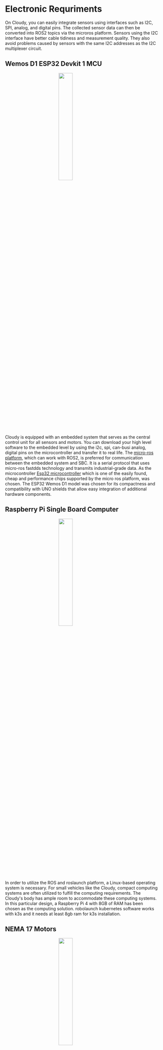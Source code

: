 # Electronic Requriments

On Cloudy, you can easily integrate sensors using interfaces such as I2C, SPI, analog, and digital pins. The collected sensor data can then be converted into ROS2 topics via the microros platform. Sensors using the I2C interface have better cable tidiness and measurement quality. They also avoid problems caused by sensors with the same I2C addresses as the I2C multiplexer circuit.

## Wemos D1 ESP32 Devkit 1 MCU
<img style="width:30%; margin-left:auto; margin-right:auto; display:block" src="https://ae01.alicdn.com/kf/H4de861835bb241de85a0f85ce23112f9a/ESP32-Wemos-D1-Mini-Arduino-UNO-i-in-R3-D1-R32-WIFI-kablosuz-bluetooth-geli-tirme.jpg"/>

Cloudy is equipped with an embedded system that serves as the central control unit for all sensors and motors. You can download your high level software to the embedded level by using the i2c, spi, can-busi analog, digital pins on the microcontroller and transfer it to real life. The <a href="https://micro.ros.org/"> micro-ros platform</a>, which can work with ROS2, is preferred for communication between the embedded system and SBC. It is a serial protocol that uses micro-ros fastdds technology and transmits industrial-grade data. As the microcontroller <a href="https://www.espressif.com/en/products/socs/esp32"> Esp32 microcontroller</a> which is one of the easily found, cheap and performance chips supported by the micro ros platform, was chosen. The ESP32 Wemos D1 model was chosen for its compactness and compatibility with UNO shields that allow easy integration of additional hardware components.

## Raspberry Pi Single Board Computer

<img style="width:30%; margin-left:auto; margin-right:auto; display:block" src="https://tr.farnell.com/productimages/large/en_GB/3051885-40.jpg"/>

In order to utilize the ROS and roslaunch platform, a Linux-based operating system is necessary. For small vehicles like the Cloudy, compact computing systems are often utilized to fulfill the computing requirements. The Cloudy's body has ample room to accommodate these computing systems. In this particular design, a Raspberry Pi 4 with 8GB of RAM has been chosen as the computing solution. robolaunch kubernetes software works with k3s and it needs at least 8gb ram for k3s installation.

##  NEMA 17 Motors
<img src="https://www.robolinkmarket.com/17hs4401s-nema17-step-motor-step-motor-robolink-22359-87-B.webp" style="width:30%; margin-left:auto; margin-right:auto; display:block"/>

Ease of supply, ease of driving, torque and longevity were taken into account in the selection of the motor, which is one of the basic parts of cloudy robot electronics, and a stepper motor, which is used in many fields today, has been preferred. High current (1.7A) nema 17HS8401S motors can carry a load of about 30KG. You can increase the carrying capacity of cloudy with more powerful stepper motors with the same mounting points. If less current draw motors are used, cloudy's operating time will increase.

##  DRV8825 Motor Drivers
<img style="width:30%; margin-left:auto; margin-right:auto; display:block" src="https://productimages.hepsiburada.net/s/37/375/10561893204018.jpg"/>

Stepper motors are controlled by stepper motor drivers and there are large and small versions of them. Since cloudy is a small robot here, drivers such as a4988, tmc2209, drv8825, which are also used in tools such as 3D printers, were preferred. DRV8825 model driver has been selected due to Arduino cnc shield compatibility, ability to work with high current and works silent.

<img style="width:30%; margin-left:auto; margin-right:auto; display:block" src="https://www.makerguides.com/wp-content/uploads/2019/02/DRV8825-pinout.jpg"/>

**Features**<br/>
* PWM Microstepping Stepper Motor Driver<br/>
* 8.2-V to 45-V Operating Supply Voltage Range<br/>
* Simple STEP/DIR Interface<br/>
* Up to 1/32 Microstepping
* Silent Working
* 2.5A x 2 Maximum Drive Current at 24 V<br/>


**Vref Settings**
<img style="width:30%; margin-left:auto; margin-right:auto; display:block" src="https://www.nkxmotor.com/wp-content/uploads/2021/05/vref.png"/>

The Vref voltage sets the current of the driver. You should adjust this setting according to the current characteristics of your motor and your purpose. The Vref voltage increases in direct proportion to the driver current. If you increase the driver current too much, the motor will run with more torque, but the driver and motor will draw excessive power and heat up. If the drive current is low, it will cause less electricity consumption, but the torque of the motor, that is, the carrying capacity, will decrease.

The drv8825 default Vref voltage is around ```1.0V```, is enought to the drive robot clearly, but if you want to carry 30KG with the robot, you need to increase the vref voltage to ```2.0V```. The fan in the electronic box will prevent the motor driver from overheating.
 

## CNC Shield

<img style="width:30%; margin-left:auto; margin-right:auto; display:block" src="https://www.direnc.net/arduino-uno-cnc-shield-3d-printer-parcalari-china-22203-95-B.jpg"/>

Cnc shield is produced as arduino uno shield and up to 4 stepper motor drivers can be connected. It facilitates the assembly and cooling of stepper motors, stepper adjustment and vref adjustment, eliminates 
cable crowding, and protects it from voltage fluctuations with the capacitors on it. You can use the empty pins on it to wiring to the sensors. The connection pins of the sensors connected to the cloudy robot are as follows.

| Sensor Name 	| CNC Shield Pin 	| ESP32 Pin 	| 
|         :---:	|:---:	    |:---:  |
| RC Receiver 	| X_DIR 	| D16 	|  
| Neopixel Led 	| X_STEP 	| D2 	| 

<img style="width:30%; margin-left:auto; margin-right:auto; display:block" src="https://raw.githubusercontent.com/robolaunch/cloudy/docs/docs/images/cnc_shield_jumper.png"/>

There are 6 pins under the driver. With these pins, the step resolution of the stepper motor is adjusted. The number of steps is reduced to 1/8 by installing 2 jumpers on the M0 and M1 slots marked Cloudy. This movement increases fluidity and resolution.

## MPU6050 IMU Sensor 

<img style="width:30%; margin-left:auto; margin-right:auto; display:block"  src="https://www.direnc.net/mpu6050-3-axis-gyro-ve-egim-sensoru-mems-ve-egim-sensorleri-china-29093-62-B.jpg"/>

Required Imu for Cloudy positioning system. Imu is directly connected to sbc computer with i2c protocol. It gives us approximate position and angle information by measuring the speed and acceleration of the robot. The mpu6050 imu consists of 6 DOFs and this number is sufficient for a land vehicle with diff drive. The EKF filter receives the imu data and the desired axes of the imun are selected. By default, only yaw axis data is retrieved from the imu.

Launch IMU:

```bash
cd ~/imu && \
. install/setup.bash && \
ros2 launch mpu6050driver mpu6050driver_launch.py
```

##  SSD1306 Oled Screen

<img style="width:30%; margin-left:auto; margin-right:auto; display:block"  src="https://www.direnc.net/128x64-oled-4pin-is-spi-lcd-display-128x64-grafik-lcd-displays-china-36880-44-B.jpg"/>

The 0.96" Oled display is a small and easy to connect display. It is connected to esp32 via multiplexer using ı2c protocol. The arduino library required for its use and the code on the robot are given below.

https://github.com/adafruit/Adafruit_SSD1306


```
#include "SPI.h"              
#include "Wire.h"              
#include "Adafruit_SSD1306.h" 
#include <Fonts/FreeSerif9pt7b.h>
int width = 128; 
int height = 64; 
int address = 0x3C;  
Adafruit_SSD1306 screen(width, height, &Wire);  

void setup() {
  screen.begin(SSD1306_SWITCHCAPVCC, address); 
  Serial.begin(115200);
}
void loop() {
  screen.clearDisplay(); 
  show_text(74, "Ready"); //demo Batt percentage is 74 and demo Robot Status is Ready 
  screen.display();
}
//define functions
void show_text(int percent, String status) {
  screen.setTextSize(1);  // Yazı boyutu
  screen.setTextColor(SSD1306_WHITE);
  screen.setFont(&FreeSerif9pt7b);
  screen.setCursor(20, 15); 
  screen.print("robolaunch");
  screen.setFont();
  screen.setCursor(10, 30);
  screen.print("Battery  :  % ");
  screen.println(percent);
  screen.setCursor(10, 40);
  screen.print("Status   :  ");
  screen.println(status);
  screen.display();
}

```
## WS2812B Neopixel Leds 
<img style="width:40%; margin-left:auto; margin-right:auto; display:block" src="https://www.direnc.net/neopixel-stick-5050-adreslenebilir-rgb-led-serit-diger-led-urunleri-adafruit-44448-46-B.jpg" />
The Neopixel LED allows for individual programming of each LED chip's color, making it perfect for a variety of lighting effects. These effects include light animations, status LEDs, loading bars, and turn signals. Its flexibility and versatility make it a powerful tool for anyone looking to add a unique touch to their lighting design.

 ```/neopixel_led [Float8]``` Led is subscribed to this topic, and changes animation according to the sent numbers.

```0``` Park Mode, front bumper Leds turn white and rear is turn purple<br/>
```1``` Blink Mode, all leds blink for collision avoidance.

https://github.com/adafruit/Adafruit_NeoPixel

```
#include <Adafruit_NeoPixel.h>
#ifdef __AVR__
 #include <avr/power.h> // Required for 16 MHz Adafruit Trinket
#endif
#define PIN        6 // Esp32 pin for Led
#define NUMPIXELS 32 // Cloudy have connected serial 32 leds.
Adafruit_NeoPixel pixels(NUMPIXELS, PIN, NEO_GRB + NEO_KHZ800);
void setup() {
#if defined(__AVR_ATtiny85__) && (F_CPU == 16000000)
  clock_prescale_set(clock_div_1);
#endif
  pixels.begin();
}
void headlight() {
  for (int i = 7; i >= 0; i--) {
    pixels.setPixelColor(i, pixels.Color(200, 0, 100));
    j = 15 - i;
    pixels.setPixelColor(j, pixels.Color(200, 0, 100));
    j = 23 - i;
    pixels.setPixelColor(j, pixels.Color(200, 200, 200));
    j = i + 24;
    pixels.setPixelColor(j, pixels.Color(200, 200, 200));
    pixels.show();
  }
}
void loop() {

headlight();
}
``` 

##  INA219 Voltage And Current
<img style="width:40%; margin-left:auto; margin-right:auto; display:block" src="https://ae01.alicdn.com/kf/Hf8e46be8e1b044bba6ced52175c80ca0c/10-adet-INA219-GY-219-GY219-ak-m-g-kayna-sens-r-kesme-panosu-mod-l.jpg_Q90.jpg_.webp"/>
<a href="https://tr.aliexpress.com/item/4000983502344.html?spm=a2g0o.productlist.main.15.74684be78NNSOq&algo_pvid=5385c799-29fd-4e92-ab3a-8278056e2b2c&aem_p4p_detail=202303010026424541665638641810003817171&algo_exp_id=5385c799-29fd-4e92-ab3a-8278056e2b2c-7&pdp_ext_f=%7B%22sku_id%22%3A%2210000013192851076%22%7D&pdp_npi=3%40dis%21TRY%2133.86%2127.45%21%21%21%21%21%402100baf316776592024184587d06d2%2110000013192851076%21sea%21TR%21800775013&curPageLogUid=yz0chc5OdZDn&ad_pvid=202303010026424541665638641810003817171_8&ad_pvid=202303010026424541665638641810003817171_8">

INA219</a> sensor utilizes the I2C protocol to provide voltage and current readings. It has a maximum voltage measurement capability of 26V, which is sufficient for monitoring LiPo or Li-ion battery packs with up to 6S. Additionally, it can measure the robot's current consumption up to 3.2 amps.

```/voltage [Float8]``` Topic is publish Battery Voltage </br>
```/current [Float8]``` Topic is publish Instant Current

https://github.com/adafruit/Adafruit_INA219

```
#include <Wire.h>
#include <Adafruit_INA219.h>
Adafruit_INA219 ina219;
void setup(void) 
{
  Serial.begin(115200);
  while (!Serial) {
      delay(1);
  }    
  Serial.println("Hello!");
  if (! ina219.begin()) {
    Serial.println("Failed to find INA219 chip");
    while (1) { delay(10); }
  }
  Serial.println("Measuring voltage and current with INA219 ...");
}
void loop(void) 
{
  float shuntvoltage = 0;
  float busvoltage = 0;
  float current_mA = 0;
  float loadvoltage = 0;
  float power_mW = 0;

  shuntvoltage = ina219.getShuntVoltage_mV();
  busvoltage = ina219.getBusVoltage_V();
  current_mA = ina219.getCurrent_mA();
  power_mW = ina219.getPower_mW();
  loadvoltage = busvoltage + (shuntvoltage / 1000);
  Serial.print("Bus Voltage:   "); Serial.print(busvoltage); Serial.println(" V");
  Serial.print("Shunt Voltage: "); Serial.print(shuntvoltage); Serial.println(" mV");
  Serial.print("Load Voltage:  "); Serial.print(loadvoltage); Serial.println(" V");
  Serial.print("Current:       "); Serial.print(current_mA); Serial.println(" mA");
  Serial.print("Power:         "); Serial.print(power_mW); Serial.println(" mW");
  Serial.println("");
  delay(2000);
}

}
```
 
## APDS-8960 Distance Sensors 

<img style="width:40%; margin-left:auto; margin-right:auto; display:block" src="https://productimages.hepsiburada.net/s/24/375/10076208332850.jpg"/>
<a href="https://tr.aliexpress.com/item/1005003518769618.html?spm=a2g0o.productlist.main.15.27383618OKAScH&algo_pvid=be2f2ec7-98fa-46a3-8b44-ca692cce9eaa&aem_p4p_detail=202303010104574003209801479040003846531&algo_exp_id=be2f2ec7-98fa-46a3-8b44-ca692cce9eaa-7&pdp_ext_f=%7B%22sku_id%22%3A%2212000026150196181%22%7D&pdp_npi=3%40dis%21TRY%2137.67%2137.67%21%21%21%21%21%402100baf316776614974026237d06d2%2112000026150196181%21sea%21TR%21800775013&curPageLogUid=PKbIWPDJSLLR&ad_pvid=202303010104574003209801479040003846531_8&ad_pvid=202303010104574003209801479040003846531_8">

APDS-9960</a> sensor is an advanced sensor with several features. With its distance measurement feature, it allows the robot to detect objects in front of it. In addition, the robot has this sensor in its bumper to detect the ground. This safety feature allows the robot to navigate high surfaces safely without any risk of falling. The sensor also features hand gesture detection and allows the user to send commands to the robot with intuitive gestures. This feature makes it easy for anyone, regardless of technical expertise, to control the robot. Finally, the sensor includes an RGB color detection feature that provides information about the colors in the robot's environment. It has many practical applications such as adding this feature to the bottom sensor of the robot and recognizing the ground color.

 ```/right_collision_distance [Float8]``` Topic is publish distance between 4-8 inch
 ```/left_collision_distance [Float8]``` Topic is publish distance between 4-8 inch
  ```/ground_floor [Boolean]``` Topic is publish if detect ground floor True else False

## TCA9548A I2C Multiplexer 

<img style="width:40%; margin-left:auto; margin-right:auto; display:block" src="https://cdn-learn.adafruit.com/guides/cropped_images/000/001/124/medium640/tcasmall.jpg?1515089926">

A multiplexer is a system that selects one of more than one analog or digital data source and transmits this source to a single channel as output. A multiplexer divides a single high-speed communication circuit into several low-speed circuits, allowing several devices to take advantage of this circuit at the same time. There are many arduino sensors working with i2c, they are preferred in cloudy robot due to their wide variety, lack of cables and powerful features. Cloudy includes a multiplexer to use more than 1 of the same sensor, so you can easily connect as many same-different sensors as you want.
Below is an example of simultaneous data acquisition of 3 apds-9960 distance and motion sensors using i2c and multiplexer.
 ```
#include <Wire.h>
#include <Adafruit_Sensor.h>
#include <Adafruit_APDS9960.h>
#include <Adafruit_TCA9548A.h>

#define TCAADDR 0x70 // TCA9548A adress
Adafruit_TCA9548A tca = Adafruit_TCA9548A(TCAADDR);

#define APDSADDR1 0x39 // APDS-9060 1 adress
#define APDSADDR2 0x29 // APDS-9060 2 adress
#define APDSADDR3 0x49 // APDS-9060 3 adress
Adafruit_APDS9960 apds1, apds2, apds3;

void setup() {
  Wire.begin(21, 22); // I2C pimleri ayarla
  Wire.beginTransmission(TCAADDR);
  Wire.write(0);
  Wire.endTransmission();
  Serial.begin(9600);

  tca.begin();
  if (!apds1.begin(APDSADDR1, &tca)) {
    Serial.println("APDS-9060 1 sensors couldn't find.");
    while (1);
  }
  if (!apds2.begin(APDSADDR2, &tca)) {
    Serial.println("APDS-9060 2 sensors couldn't find.");
    while (1);
  }
  if (!apds3.begin(APDSADDR3, &tca)) {
    Serial.println("APDS-9060 3 sensors couldn't find.");
    while (1);
  }

  apds1.enableLightSensor(false); // Activate light sensor
  apds2.enableLightSensor(false);
  apds3.enableLightSensor(false);
}

void loop() {
  // TCA9548A channel 0
  tca.select(1 << 0);
  uint16_t als1 = apds1.readAmbientLight();
  Serial.print("APDS-9060 1: ");
  Serial.print(als1);
  Serial.println(" lux");

  // TCA9548A channel 1
  tca.select(1 << 1);
  uint16_t als2 = apds2.readAmbientLight();
  Serial.print("APDS-9060 2: ");
  Serial.print(als2);
  Serial.println(" lux");

  // TCA9548A channel 2
  tca.select(1 << 2);
  uint16_t als3 = apds3.readAmbientLight();
  Serial.print("APDS-9060 3: ");
  Serial.print(als3);
  Serial.println(" lux");

  delay(1000);
}


```
##  AS5600 Motor Encoder
<img style="width:40%; margin-left:auto; margin-right:auto; display:block" src="https://ae01.alicdn.com/kf/H50439b1bc6a9428e9af7024ce3474465P/AS5600-manyetik-kodlay-c-manyetik-nd-ksiyon-a-s-l-m-sens-r-mod-l-12bit.jpg_Q90.jpg_.webp"/>
<a href="https://tr.aliexpress.com/item/4001145068547.html?spm=a2g0o.productlist.main.3.5ef93747hGhVQf&algo_pvid=e088815a-848d-4625-a702-3fa0a540f93d&aem_p4p_detail=202303010340167927039469412100004309933&algo_exp_id=e088815a-848d-4625-a702-3fa0a540f93d-1&pdp_ext_f=%7B%22sku_id%22%3A%2210000014887911007%22%7D&pdp_npi=3%40dis%21TRY%2124.04%2122.84%21%21%21%21%21%402100b88516776708168128835d06c2%2110000014887911007%21sea%21TR%21800775013&curPageLogUid=hrZCnCXrbPlG&ad_pvid=202303010340167927039469412100004309933_2&ad_pvid=202303010340167927039469412100004309933_2">

AS5600 Encoder</a> sensor works with i2c connection and can share position and speed information of wheels with 4096 pulse in 1 turn.Cloudy robot uses step count of stepper motors instead of encoder by default, but supports this sensor for improvements.

## Voltage Regulators
<img style="width:40%; margin-left:auto; margin-right:auto; display:block" src="https://m.media-amazon.com/images/I/61ylcedZCBL._AC_UF1000,1000_QL80_.jpg"/>

Battery Eliminator Circuit (BEC) is converting battery voltage to demanded voltage such as 5V. Cloudy robot's SBC and microcontroller works with 5v. Since both can draw high currents, separate bec circuits are used in the robot for both. <a href="https://tr.aliexpress.com/item/32256292826.html?pdp_npi=2%40dis%21TRY%21TRY%20473.93%21TRY%20236.95%21%21%21%21%21%40211b446516777645114013824e2321%2112000028967443703%21btf&_t=pvid%3Aa7db28e0-30b3-408c-8964-39b7a42f84a8&afTraceInfo=32256292826__pc__pcBridgePPC__xxxxxx__1677764511&spm=a2g0o.ppclist.product.mainProduct&gatewayAdapt=glo2tur">Hobbywing 5V 3A</a> bec circuit can give 15w, is enought for microcontroller and Raspberry Pi 4. But if you want more power <a href="https://tr.aliexpress.com/item/4000013753385.html?pdp_npi=2%40dis%21TRY%21TRY%20160.18%21TRY%20160.17%21%21%21%21%21%40211b446516777646754255619e2321%2110000000034287844%21btf&_t=pvid%3A8b55dd82-d8d1-47b4-83b8-5c99c8c8bf95&afTraceInfo=4000013753385__pc__pcBridgePPC__xxxxxx__1677764675&spm=a2g0o.ppclist.product.mainProduct&gatewayAdapt=glo2tur">Henge 5V 6A </a>bec circuit is a good choice.


## Battery 
<img style="width:40%; margin:0 50px 0 50px; float:left;" src="https://sc04.alicdn.com/kf/H679bc52188464178b6d691d1a91de5cfP.jpg"/>
<img style="width:40%;" src="http://sc04.alicdn.com/kf/H0fd0f1acec0342899e9b45ce4fa5bbdeT.jpg"/>

The power required for the operation of all systems on Cloudy is obtained from 18650 lion batteries in a 6s1p arrangement.The 3200mAh capacity of the battery allows Cloudy to run for a duration of over two hour. By modifying the battery cover to accommodate larger batteries, the operating time can potentially be extended to 10 hours.
<div style="margin: 0 0 0 100px" >

| Payload 	| Test Type 	| Duration 	| BattV Starting 	| BattV Finishing 	| Notes 	|
|:---:	|:---:	|:---:	|:---:	|:---:	|:---:	|
| 2KG 	| Driving 	| 30 Minutes 	| 24.2 	| 22.9 	| Ok 	|
| 8KG 	| Driving 	| 30 Minutes 	| 22.9 	| 21.95 	| Ok 	|
| 0KG 	| Stopping 	| 30 Minutes 	| 21.95 	| 21.48 	| Ok 	|

 </div>